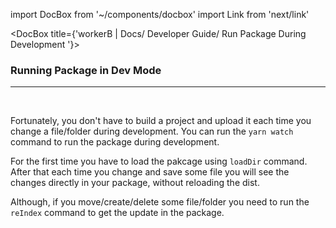 import DocBox from '~/components/docbox'
import Link from 'next/link'


<DocBox title={'workerB | Docs/ Developer Guide/ Run Package During Development '}>

### **Running Package in Dev Mode**
<hr/>
<br/>

Fortunately, you don't have to build a project and upload it each time you change a file/folder during development. You can run the `yarn watch` command to run the package during development.

For the first time you have to load the pakcage using `loadDir` command. After that each time you change and save some file you will see the changes directly in your package, without reloading the dist. 

Although, if you move/create/delete some file/folder you need to run the `reIndex` command to get the update in the package. 

</DocBox>
